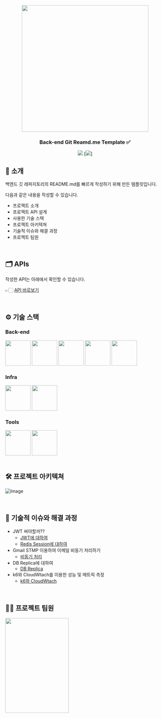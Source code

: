 <div align="center">

<!-- logo -->
<img src="https://user-images.githubusercontent.com/80824750/208554611-f8277015-12e8-48d2-b2cc-d09d67f03c02.png" width="400"/>

### Back-end Git Reamd.me Template ✅

[<img src="https://img.shields.io/badge/-readme.md-important?style=flat&logo=google-chrome&logoColor=white" />]() [<img src="https://img.shields.io/badge/-tech blog-blue?style=flat&logo=google-chrome&logoColor=white" />]

</div> 

## 📝 소개
백엔드 깃 레파지토리의 README.md를 빠르게 작성하기 위해 만든 템플릿입니다.

다음과 같은 내용을 작성할 수 있습니다.
- 프로젝트 소개
- 프로젝트 API 설계
- 사용한 기술 스택
- 프로젝트 아키텍쳐
- 기술적 이슈와 해결 과정
- 프로젝트 팀원



<br />




## 🗂️ APIs
작성한 API는 아래에서 확인할 수 있습니다.

👉🏻 [API 바로보기]([/backend/APIs.md](https://www.notion.so/rest-api-a42b3300c8884c6a86ef56fccb14264c))


<br />

## ⚙ 기술 스택
### Back-end
<div>
<img src="https://github.com/yewon-Noh/readme-template/blob/main/skills/Java.png?raw=true" width="80">
<img src="https://github.com/yewon-Noh/readme-template/blob/main/skills/SpringBoot.png?raw=true" width="80">
<img src="https://github.com/yewon-Noh/readme-template/blob/main/skills/SpringSecurity.png?raw=true" width="80">
<img src="https://github.com/yewon-Noh/readme-template/blob/main/skills/SpringDataJPA.png?raw=true" width="80">
<img src="https://github.com/yewon-Noh/readme-template/blob/main/skills/Mysql.png?raw=true" width="80">
</div>

### Infra
<div>
<img src="https://github.com/yewon-Noh/readme-template/blob/main/skills/AWSEC2.png?raw=true" width="80">
<img src="https://github.com/yewon-Noh/readme-template/blob/main/skills/Mysql.png?raw=true" width="80">
</div>

### Tools
<div>
<img src="https://github.com/yewon-Noh/readme-template/blob/main/skills/Github.png?raw=true" width="80">
<img src="https://github.com/yewon-Noh/readme-template/blob/main/skills/Notion.png?raw=true" width="80">
</div>

<br />

## 🛠️ 프로젝트 아키텍쳐
![Image](https://github.com/user-attachments/assets/41a7054f-7a81-4eb7-bed6-c23ac5f0b00b)



<br />

## 🤔 기술적 이슈와 해결 과정
- JWT 써야할까??
    - [JWT에 대하여](https://velog.io/@ccccssung/JWT%EB%A5%BC-%EA%BC%AD-%EC%8D%A8%EC%95%BC%ED%95%A0%EA%B9%8C)
    - [Redis Session에 대하여](https://velog.io/@ccccssung/JWT%EB%A5%BC-%EA%BC%AD-%EC%8D%A8%EC%95%BC%ED%95%A0%EA%B9%8C)
- Gmail STMP 이용하여 이메일 비동기 처리하기
    - [비동기 처리](https://velog.io/@ccccssung/Async-%EC%9D%B4%EC%9A%A9%ED%95%9C-%EC%9D%B4%EB%A9%94%EC%9D%BC-%EC%A0%84%EC%86%A1%EB%B9%84%EB%8F%99%EA%B8%B0-%EC%B2%98%EB%A6%AC)
- DB Replica에 대하여
    - [DB Replica](https://velog.io/@yewo2nn16/SpringBoot-서버-배포)
- k6와 CloudWtach를 이용한 성능 및 메트릭 측정
    - [k6와 CloudWtach](https://velog.io/@yewo2nn16/SpringBoot-서버-배포)

    


<br />

## 💁‍♂️ 프로젝트 팀원
<img src="https://github.com/user-attachments/assets/7671baa8-20d3-4eeb-b3f7-e23bab3eb5be"  width="200" height="300"/>

